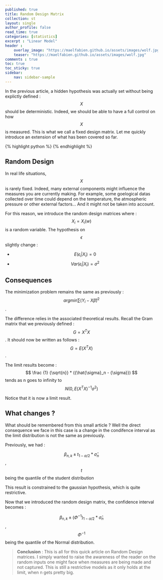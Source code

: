 ```yaml
---
published: true
title: Random Design Matrix
collection: st
layout: single
author_profile: false
read_time: true
categories: [statistics]
excerpt : "Linear Model"
header :
    overlay_image: "https://maelfabien.github.io/assets/images/wolf.jpg"
    teaser: "https://maelfabien.github.io/assets/images/wolf.jpg"
comments : true
toc: true
toc_sticky: true
sidebar:
    nav: sidebar-sample
---
```


In the previous article, a hidden hypothesis was actually set without being explictly defined : $$ X $$ should be deterministic. Indeed, we should be able to have a full control on how $$ X $$ is measured. This is what we call a fixed design matrix. Let me quickly introduce an extension of what has been covered so far.

{% highlight python %}
{% endhighlight %}

<script type="text/javascript" async
    src="https://cdn.mathjax.org/mathjax/latest/MathJax.js?config=TeX-MML-AM_CHTML">
</script>

## Random Design

In real life situations, $$ X $$ is rarely fixed. Indeed, many external components might influence the measures you are currently making. For example, some goelogical datas collected over time could depend on the temperature, the atmospheric pressure or other external factors... And it might not be taken into account.

For this reason, we introduce the random design matrices where : $$ X_i = X_i(w) $$ is a random variable. The hypothesis on $$ \epsilon $$ slightly change :
- $$ E({\epsilon}_i|X_i) = 0 $$ 
- $$ Var({\epsilon}_i|X_i) = {\sigma}^2 $$


## Consequences

The minimization problem remains the same as previously :
$$ argmin \sum(Y_i - X \hat{\beta})^2 $$ .

The difference relies in the associated theoretical results. Recall the Gram matrix that we previously defined :
$$ G = X^TX $$. 
It should now be written as follows :
$$ G = E(X^TX) $$.

The limit results become :
$$ \frac {1} {\sqrt{n}} * ({\hat{\sigma}_n - {\sigma}}) $$ tends as n goes to infinity to $$ N(0, E(X^TX)^{-1}{\sigma}^2) $$

Notice that it is now a limit result. 

## What changes ?

What should be remembered from this small article ? Well the direct consequence we face in this case is a change in the condifence interval as the limit distribution is not the same as previously.

Previously, we had : 

$$ {\beta}_{n,k} ± {t}_{1-{\alpha}/2} * \hat{\sigma}_n $$, 
$$ t $$ being the quantile of the student distribution

This result is constrained to the gaussian hypothesis, which is quite restrictive. 

Now that we introduced the random design matrix, the confidence interval becomes :

$$ {\beta}_{n,k} ± ({\Phi}^{-1})_{1-{\alpha}/2} * \hat{\sigma}_n $$ , $$ {\Phi}^{-1} $$ being the quantile of the Normal distribution. 

> **Conclusion** : This is all for this quick article on Random Design matrices. I simply wanted to raise the awareness of the reader on the random inputs one might face when measures are being made and not captured. This is still a restrictive models as it only holds at the limit, when n gets pretty big. 
